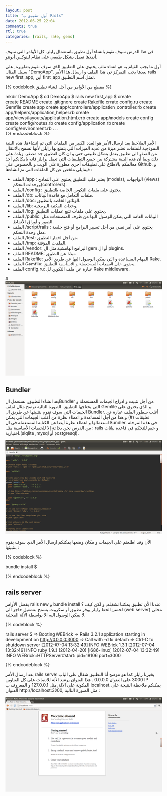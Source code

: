 ```yaml
---
layout: post
title: "أول تطبيق ب Rails"
date: 2012-06-25 22:04
comments: true
rtl: true
categories: [rails, rake, gems]
---
```

في هذا الدرس سوف نقوم بانشاء أول تطبيق باستعمال رايلز. كل الأوامر التي سوف أنفذها تعمل بشكل طبيعي على نظام لينوكس أبونتو.

أول ما يجب القيام به هو انشاء ملف يحتوي على التطبيق الذي سوف نقوم بتطويره, على سبيل المثال "DemoApp", بعدها يجب التمركز في هذا الملف و ارسال هذا الأمر rails new first_app, أين first_app تمثل اسم التطبيق.

 {% codeblock مقطع من الأوامر من أجل انشاء تطبيق   %}
      
   mkdir DemoApp $
      cd DemoApp $
      rails new first_app $
      create  
      create  README
      create  .gitignore
      create  Rakefile
      create  config.ru
      create  Gemfile
      create  app
      create  app/controllers/application_controller.rb
      create  app/helpers/application_helper.rb
      create  app/views/layouts/application.html.erb
      create  app/models
      create  config
      create  config/routes.rb
      create  config/application.rb
      create  config/environment.rb
                                  .
                                  .
                                  . 	
 {% endcodeblock %}




    
    
اﻷمر الملاحظ بعد ارسال الأمر هو العدد الكبير من الملفات التي تم انشاءها. هذه البنية النموذجية للملفات تعتبر ميزة من عديد الميزات التي يتمتع بها رايلز, لأنها تسمح بالانتقال من الصفر الى تطبيق يعمل بشكل طبيعي حتى و ان كان التطبيق جد مصغر. زيادة على ذلك وبما أن هذه البنية مشتركة بين جميع التطبيقات التي تعمل برايلز فانه بامكانكم أخذ معالمكم بالاطلاع على تطبيقات أخرى مطورة على الويب و بالخصوص على Github. و فيمايلي ملخص عن كل الملفات التي تم انشاءها :

- الملف /app : يعتبر قلب التطبيق يحتوي على النماذج (models), الواجهات (views) ووحدات التحكم(controllers).
- الملف /config : يحتوي على ملفات التكوين الخاصة بالتطبيق.
- الملف /db: ملفات التعامل مع قاعدة البيانات.
- الملف /doc: الوثائق الخاصة بالتطبيق.
- الملف /lib:  وحدات المكتبة البرمجية.
- الملف /log: يحتوي على ملفات تتبع عمليات التطبيق.
- الملف /public: البيانات العامة التي يمكن الوصول اليها من طرف المتصفحات مثل الصور و أوراق الأنماط.
- الملف /script/rails : يحتوي على أمر نصي من أجل تسيير البرامج أو  فتح جلسة عمل وحدة التحكم.
- الملف /test: من أجل اختبار التطبيق.
- الملف /tmp: الملفات المؤقتة.
- الملف /vendor: البرامج الهامشية مثل ال gem أو ال plugins.
- الملف README: نبذة عن التطبيق.
- الملف Rakefile: المهام المساعدة و التي يمكن الوصول اليها عن طريق الأمر Rake.
- الملف Gemfile: يحتوي على الجيمات المستعملة و الاساسية للتطبيق.
- الملف config.ru: عبارة عن ملف التكوين لل Rake middleware.


#<img src="/images/application_view.png" title="البنية النموذجية للتطبيق بواسطة رايلز"/>


Bundler
------------- 
بعد انشاء التطبيق, نستعمل الBundler من أجل تثبيث و ادراج الجيمات المستعملة و التي يحتاجها التطبيق. الصورة التالية توضح مثال لملف Gemfile و الذي يحتوي على الجيمات التي سوف نقوم بتثبيثها عن طريق ال Bundler. أغلب سطور الملف عبارة عن تعليقات (#) و هذا من أجل المساعدة و اعطاء نظرة عن أغلب الجيمات التي يمكن استعمالها و اعطاء نظرة أيضا عن الكتابة المستعملة في ال Bundler. في هذه المرحلة من الدرس نحن  بحاجة إلا للجيمات الأساسية مثل : rails و جيم للتحكم في قاعدة بيانات اختيارية.(slqlite ,mysql أو postgresql).


<img src="/images/geditgemfile.png" title="الملف Gemfile عند فتحه لأول مرة"/>

اﻷن وقد اطلعتم على الجيمات و مكان وضعها يمكنكم ارسال اﻷمر الذي سوف يقوم بتثبيثها  : 

						             
{% codeblock %}
      
   bundle install $

{% endcodeblock %}


rails server
-------------

بفضل الأوامر rails new و bundle install عندنا الأن تطبيق يمكننا تشغيله, و لكن كيف ؟ لحسن الحظ رايلز يوفر تطبيق أو سكريبت يسمح بتشغيل حاجز ألي (web server) محلي لا يمكن الوصول اليه الا بواسطة اﻷلة المحلية.

{% codeblock %}

rails server $
=> Booting WEBrick
=> Rails 3.2.1 application starting in development on http://0.0.0.0:3000
=> Call with -d to detach
=> Ctrl-C to shutdown server
[2012-07-04 13:32:49] INFO  WEBrick 1.3.1
[2012-07-04 13:32:49] INFO  ruby 1.9.3 (2012-04-20) [i686-linux]
[2012-07-04 13:32:49] INFO  WEBrick::HTTPServer#start: pid=18106 port=3000

{% endcodeblock %}


بعد ارسال الأمر rails server يخبرنا رايلز كما هو موضح أنا التطبيق شغال على الباب 3000 على العنوان 0.0.0.0 . هذا العنوان يرشد الألة للانصات على كل العناوين IP المكونة على الالة, مثل 127.0.0.1 و المعروف ب localhost. يمكنكم ملاحظة النتيجة على العنوان http://localhost:3000, مثل الصورة التالية :


<img src="/images/railsserver.png" title="صفحة البداية بعد تشغيل الحاجز الالي"/>
